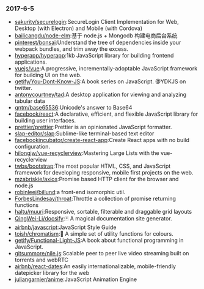 ### 2017-6-5 
* [sakurity/securelogin](https://github.com//sakurity/securelogin):SecureLogin Client Implementation for Web, Desktop (with Electron) and Mobile (with Cordova) 
* [bailicangdu/node-elm](https://github.com//bailicangdu/node-elm):基于 node.js + Mongodb 构建电商后台系统 
* [pinterest/bonsai](https://github.com//pinterest/bonsai):Understand the tree of dependencies inside your webpack bundles, and trim away the excess. 
* [hyperapp/hyperapp](https://github.com//hyperapp/hyperapp):1kb JavaScript library for building frontend applications. 
* [vuejs/vue](https://github.com//vuejs/vue):A progressive, incrementally-adoptable JavaScript framework for building UI on the web. 
* [getify/You-Dont-Know-JS](https://github.com//getify/You-Dont-Know-JS):A book series on JavaScript. @YDKJS on twitter. 
* [antonycourtney/tad](https://github.com//antonycourtney/tad):A desktop application for viewing and analyzing tabular data 
* [qntm/base65536](https://github.com//qntm/base65536):Unicode's answer to Base64 
* [facebook/react](https://github.com//facebook/react):A declarative, efficient, and flexible JavaScript library for building user interfaces. 
* [prettier/prettier](https://github.com//prettier/prettier):Prettier is an opinionated JavaScript formatter. 
* [slap-editor/slap](https://github.com//slap-editor/slap):Sublime-like terminal-based text editor 
* [facebookincubator/create-react-app](https://github.com//facebookincubator/create-react-app):Create React apps with no build configuration. 
* [hilongjw/vue-recyclerview](https://github.com//hilongjw/vue-recyclerview):Mastering Large Lists with the vue-recyclerview 
* [twbs/bootstrap](https://github.com//twbs/bootstrap):The most popular HTML, CSS, and JavaScript framework for developing responsive, mobile first projects on the web. 
* [mzabriskie/axios](https://github.com//mzabriskie/axios):Promise based HTTP client for the browser and node.js 
* [robinleej/billund](https://github.com//robinleej/billund):a front-end isomorphic util. 
* [ForbesLindesay/throat](https://github.com//ForbesLindesay/throat):Throttle a collection of promise returning functions 
* [haltu/muuri](https://github.com//haltu/muuri):Responsive, sortable, filterable and draggable grid layouts 
* [QingWei-Li/docsify](https://github.com//QingWei-Li/docsify):🃏 A magical documentation site generator. 
* [airbnb/javascript](https://github.com//airbnb/javascript):JavaScript Style Guide 
* [toish/chromatism](https://github.com//toish/chromatism):🌈 A simple set of utility functions for colours. 
* [getify/Functional-Light-JS](https://github.com//getify/Functional-Light-JS):A book about functional programming in JavaScript. 
* [gitsummore/nile.js](https://github.com//gitsummore/nile.js):Scalable peer to peer live video streaming built on torrents and webRTC 
* [airbnb/react-dates](https://github.com//airbnb/react-dates):An easily internationalizable, mobile-friendly datepicker library for the web 
* [juliangarnier/anime](https://github.com//juliangarnier/anime):JavaScript Animation Engine 
